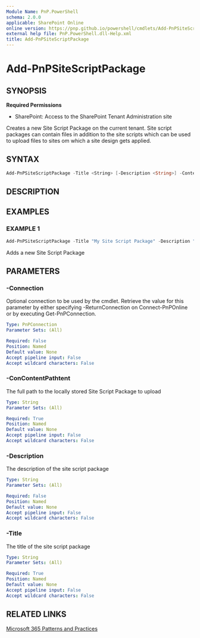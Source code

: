 ```yaml
---
Module Name: PnP.PowerShell
schema: 2.0.0
applicable: SharePoint Online
online version: https://pnp.github.io/powershell/cmdlets/Add-PnPSiteScriptPackage.html
external help file: PnP.PowerShell.dll-Help.xml
title: Add-PnPSiteScriptPackage
---
```

  
# Add-PnPSiteScriptPackage

## SYNOPSIS

**Required Permissions**

* SharePoint: Access to the SharePoint Tenant Administration site

Creates a new Site Script Package on the current tenant. Site script packages can contain files in addition to the site scripts which can be used to upload files to sites om which a site design gets applied.

## SYNTAX

```powershell
Add-PnPSiteScriptPackage -Title <String> [-Description <String>] -ContentPath <String> [-Connection <PnPConnection>] [<CommonParameters>]
```

## DESCRIPTION

## EXAMPLES

### EXAMPLE 1
```powershell
Add-PnPSiteScriptPackage -Title "My Site Script Package" -Description "A more detailed description" -ContentPath "c:\package.zip"
```

Adds a new Site Script Package

## PARAMETERS

### -Connection
Optional connection to be used by the cmdlet. Retrieve the value for this parameter by either specifying -ReturnConnection on Connect-PnPOnline or by executing Get-PnPConnection.

```yaml
Type: PnPConnection
Parameter Sets: (All)

Required: False
Position: Named
Default value: None
Accept pipeline input: False
Accept wildcard characters: False
```

### -ConContentPathtent
The full path to the locally stored Site Script Package to upload

```yaml
Type: String
Parameter Sets: (All)

Required: True
Position: Named
Default value: None
Accept pipeline input: False
Accept wildcard characters: False
```

### -Description
The description of the site script package

```yaml
Type: String
Parameter Sets: (All)

Required: False
Position: Named
Default value: None
Accept pipeline input: False
Accept wildcard characters: False
```

### -Title
The title of the site script package

```yaml
Type: String
Parameter Sets: (All)

Required: True
Position: Named
Default value: None
Accept pipeline input: False
Accept wildcard characters: False
```

## RELATED LINKS

[Microsoft 365 Patterns and Practices](https://aka.ms/m365pnp)


